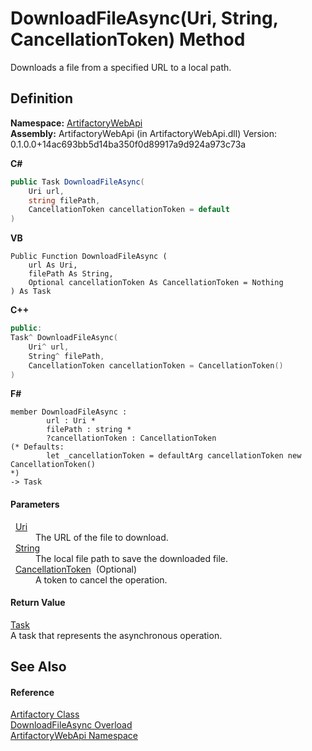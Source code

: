 # DownloadFileAsync(Uri, String, CancellationToken) Method


Downloads a file from a specified URL to a local path.



## Definition
**Namespace:** <a href="75b20af6-7197-02a5-e38f-f7b15eac4732">ArtifactoryWebApi</a>  
**Assembly:** ArtifactoryWebApi (in ArtifactoryWebApi.dll) Version: 0.1.0.0+14ac693bb5d14ba350f0d89917a9d924a973c73a

**C#**
``` C#
public Task DownloadFileAsync(
	Uri url,
	string filePath,
	CancellationToken cancellationToken = default
)
```
**VB**
``` VB
Public Function DownloadFileAsync ( 
	url As Uri,
	filePath As String,
	Optional cancellationToken As CancellationToken = Nothing
) As Task
```
**C++**
``` C++
public:
Task^ DownloadFileAsync(
	Uri^ url, 
	String^ filePath, 
	CancellationToken cancellationToken = CancellationToken()
)
```
**F#**
``` F#
member DownloadFileAsync : 
        url : Uri * 
        filePath : string * 
        ?cancellationToken : CancellationToken 
(* Defaults:
        let _cancellationToken = defaultArg cancellationToken new CancellationToken()
*)
-> Task 
```



#### Parameters
<dl><dt>  <a href="https://learn.microsoft.com/dotnet/api/system.uri" target="_blank" rel="noopener noreferrer">Uri</a></dt><dd>The URL of the file to download.</dd><dt>  <a href="https://learn.microsoft.com/dotnet/api/system.string" target="_blank" rel="noopener noreferrer">String</a></dt><dd>The local file path to save the downloaded file.</dd><dt>  <a href="https://learn.microsoft.com/dotnet/api/system.threading.cancellationtoken" target="_blank" rel="noopener noreferrer">CancellationToken</a>  (Optional)</dt><dd>A token to cancel the operation.</dd></dl>

#### Return Value
<a href="https://learn.microsoft.com/dotnet/api/system.threading.tasks.task" target="_blank" rel="noopener noreferrer">Task</a>  
A task that represents the asynchronous operation.

## See Also


#### Reference
<a href="214800f8-17f4-d8c7-736d-e57a039a6686">Artifactory Class</a>  
<a href="952e8d19-6bf2-5c3c-003a-dfaa774adeb8">DownloadFileAsync Overload</a>  
<a href="75b20af6-7197-02a5-e38f-f7b15eac4732">ArtifactoryWebApi Namespace</a>  
